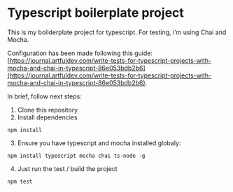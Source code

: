 # Typescript boilerplate project

This is my boilderplate project for typescript. For testing, i'm using Chai and Mocha. 

Configuration has been made following this guide: [https://journal.artfuldev.com/write-tests-for-typescript-projects-with-mocha-and-chai-in-typescript-86e053bdb2b6](https://journal.artfuldev.com/write-tests-for-typescript-projects-with-mocha-and-chai-in-typescript-86e053bdb2b6).

In brief, follow next steps:

1. Clone this repository
2. Install dependencies
```
npm install
```

3. Ensure you have typescript and mocha installed globaly:
```
npm install typescript mocha chai ts-node -g
```
4. Just run the test / build the project
```
npm test
```

